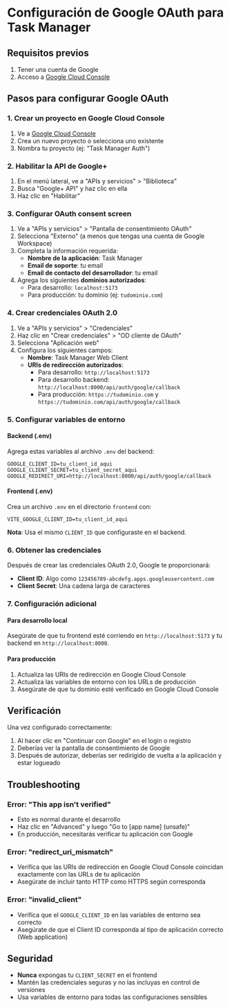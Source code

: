 # Configuración de Google OAuth para Task Manager

## Requisitos previos

1. Tener una cuenta de Google
2. Acceso a [Google Cloud Console](https://console.cloud.google.com/)

## Pasos para configurar Google OAuth

### 1. Crear un proyecto en Google Cloud Console

1. Ve a [Google Cloud Console](https://console.cloud.google.com/)
2. Crea un nuevo proyecto o selecciona uno existente
3. Nombra tu proyecto (ej: "Task Manager Auth")

### 2. Habilitar la API de Google+ 

1. En el menú lateral, ve a "APIs y servicios" > "Biblioteca"
2. Busca "Google+ API" y haz clic en ella
3. Haz clic en "Habilitar"

### 3. Configurar OAuth consent screen

1. Ve a "APIs y servicios" > "Pantalla de consentimiento OAuth"
2. Selecciona "Externo" (a menos que tengas una cuenta de Google Workspace)
3. Completa la información requerida:
   - **Nombre de la aplicación**: Task Manager
   - **Email de soporte**: tu email
   - **Email de contacto del desarrollador**: tu email
4. Agrega los siguientes **dominios autorizados**:
   - Para desarrollo: `localhost:5173`
   - Para producción: tu dominio (ej: `tudominio.com`)

### 4. Crear credenciales OAuth 2.0

1. Ve a "APIs y servicios" > "Credenciales"
2. Haz clic en "Crear credenciales" > "OD cliente de OAuth"
3. Selecciona "Aplicación web"
4. Configura los siguientes campos:
   - **Nombre**: Task Manager Web Client
   - **URIs de redirección autorizados**:
     - Para desarrollo: `http://localhost:5173`
     - Para desarrollo backend: `http://localhost:8000/api/auth/google/callback`
     - Para producción: `https://tudominio.com` y `https://tudominio.com/api/auth/google/callback`

### 5. Configurar variables de entorno

#### Backend (.env)

Agrega estas variables al archivo `.env` del backend:

```env
GOOGLE_CLIENT_ID=tu_client_id_aqui
GOOGLE_CLIENT_SECRET=tu_client_secret_aqui
GOOGLE_REDIRECT_URI=http://localhost:8000/api/auth/google/callback
```

#### Frontend (.env)

Crea un archivo `.env` en el directorio `frontend` con:

```env
VITE_GOOGLE_CLIENT_ID=tu_client_id_aqui
```

**Nota**: Usa el mismo `CLIENT_ID` que configuraste en el backend.

### 6. Obtener las credenciales

Después de crear las credenciales OAuth 2.0, Google te proporcionará:

- **Client ID**: Algo como `123456789-abcdefg.apps.googleusercontent.com`
- **Client Secret**: Una cadena larga de caracteres

### 7. Configuración adicional

#### Para desarrollo local

Asegúrate de que tu frontend esté corriendo en `http://localhost:5173` y tu backend en `http://localhost:8000`.

#### Para producción

1. Actualiza las URIs de redirección en Google Cloud Console
2. Actualiza las variables de entorno con los URLs de producción
3. Asegúrate de que tu dominio esté verificado en Google Cloud Console

## Verificación

Una vez configurado correctamente:

1. Al hacer clic en "Continuar con Google" en el login o registro
2. Deberías ver la pantalla de consentimiento de Google
3. Después de autorizar, deberías ser redirigido de vuelta a la aplicación y estar logueado

## Troubleshooting

### Error: "This app isn't verified"

- Esto es normal durante el desarrollo
- Haz clic en "Advanced" y luego "Go to [app name] (unsafe)"
- En producción, necesitarás verificar tu aplicación con Google

### Error: "redirect_uri_mismatch"

- Verifica que las URIs de redirección en Google Cloud Console coincidan exactamente con las URLs de tu aplicación
- Asegúrate de incluir tanto HTTP como HTTPS según corresponda

### Error: "invalid_client"

- Verifica que el `GOOGLE_CLIENT_ID` en las variables de entorno sea correcto
- Asegúrate de que el Client ID corresponda al tipo de aplicación correcto (Web application)

## Seguridad

- **Nunca** expongas tu `CLIENT_SECRET` en el frontend
- Mantén las credenciales seguras y no las incluyas en control de versiones
- Usa variables de entorno para todas las configuraciones sensibles
